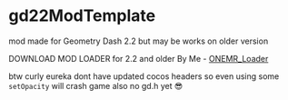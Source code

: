 ﻿# gd22ModTemplate
mod made for Geometry Dash 2.2 but may be works on older version

 DOWNLOAD MOD LOADER for 2.2 and older By Me - [ONEMR_Loader](https://github.com/user95401/ONEMR_Loader)

 btw curly eureka dont have updated cocos headers so even using some `setOpacity` will crash game
 also no gd.h yet 😎